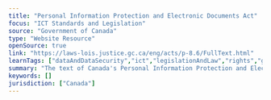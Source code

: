 ```yaml
---
title: "Personal Information Protection and Electronic Documents Act"
focus: "ICT Standards and Legislation"
source: "Government of Canada"
type: "Website Resource"
openSource: true
link: "https://laws-lois.justice.gc.ca/eng/acts/p-8.6/FullText.html"
learnTags: ["dataAndDataSecurity","ict","legislationAndLaw","rights","government","canadianLandscape"]
summary: "The text of Canada's Personal Information Protection and Electronic Documents Act."
keywords: []
jurisdiction: ["Canada"]
---
```


